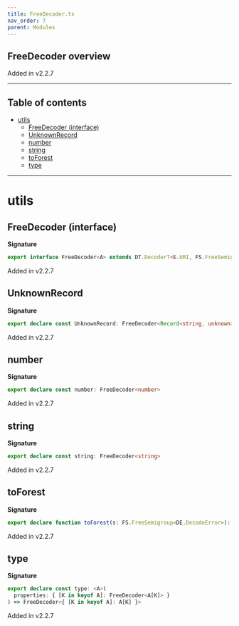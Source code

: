 ```yaml
---
title: FreeDecoder.ts
nav_order: 7
parent: Modules
---
```


## FreeDecoder overview

Added in v2.2.7

---

<h2 class="text-delta">Table of contents</h2>

- [utils](#utils)
  - [FreeDecoder (interface)](#freedecoder-interface)
  - [UnknownRecord](#unknownrecord)
  - [number](#number)
  - [string](#string)
  - [toForest](#toforest)
  - [type](#type)

---

# utils

## FreeDecoder (interface)

**Signature**

```ts
export interface FreeDecoder<A> extends DT.DecoderT<E.URI, FS.FreeSemigroup<DE.DecodeError>, A> {}
```

Added in v2.2.7

## UnknownRecord

**Signature**

```ts
export declare const UnknownRecord: FreeDecoder<Record<string, unknown>>
```

Added in v2.2.7

## number

**Signature**

```ts
export declare const number: FreeDecoder<number>
```

Added in v2.2.7

## string

**Signature**

```ts
export declare const string: FreeDecoder<string>
```

Added in v2.2.7

## toForest

**Signature**

```ts
export declare function toForest(s: FS.FreeSemigroup<DE.DecodeError>): NEA.NonEmptyArray<T.Tree<string>>
```

Added in v2.2.7

## type

**Signature**

```ts
export declare const type: <A>(
  properties: { [K in keyof A]: FreeDecoder<A[K]> }
) => FreeDecoder<{ [K in keyof A]: A[K] }>
```

Added in v2.2.7
